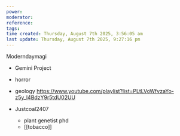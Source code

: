 ```yaml
---
power: 
moderator:
reference:
tags: 
time created: Thursday, August 7th 2025, 3:56:05 am
last update: Thursday, August 7th 2025, 9:27:16 pm
---
```

Moderndaymagi
- Gemini Project
- horror
- geology
https://www.youtube.com/playlist?list=PLtLVoWfvzaYo-z5y_l4BdzY9r5tdU02UU

- Justcoal2407
	- plant genetist phd
	- [[tobacco]] 